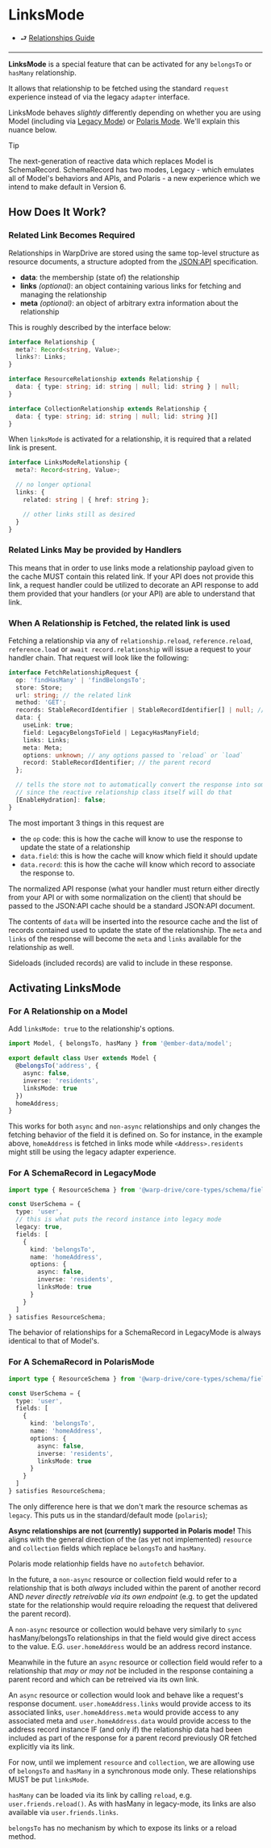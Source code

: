 # LinksMode

- ⮐ [Relationships Guide](../index.md)

---

**LinksMode** is a special feature that can be activated for any `belongsTo` or `hasMany` relationship.

It allows that relationship to be fetched using the standard `request` experience instead of via the legacy `adapter` interface.

LinksMode behaves *slightly* differently depending on whether
you are using Model (including via [Legacy Mode](../../reactive-data/legacy/overview.md)) or [Polaris Mode](../../reactive-data/polaris/overview.md). We'll explain this nuance below.

> [!TIP]
> The next-generation of reactive data which replaces Model is SchemaRecord.
> SchemaRecord has two modes, Legacy - which emulates all of Model's
> behaviors and APIs, and Polaris - a new experience which we intend
> to make default in Version 6.

## How Does It Work?

### Related Link Becomes Required

Relationships in WarpDrive are stored using the same top-level structure as resource documents, a structure
adopted from the [JSON:API](https://jsonapi.org) specification.

- **data**: the membership (state of) the relationship
- **links** *(optional)*: an object containing various links for fetching and managing the relationship
- **meta** *(optional)*: an object of arbitrary extra information about the relationship

This is roughly described by the interface below:

```ts
interface Relationship {
  meta?: Record<string, Value>;
  links?: Links;
}

interface ResourceRelationship extends Relationship {
  data: { type: string; id: string | null; lid: string } | null;
}

interface CollectionRelationship extends Relationship {
  data: { type: string; id: string | null; lid: string }[]
}
```

When `linksMode` is activated for a relationship, it is required that a related link is present.

```ts
interface LinksModeRelationship {
  meta?: Record<string, Value>;

  // no longer optional
  links: {
    related: string | { href: string };

    // other links still as desired
  }
}
```

### Related Links May be provided by Handlers

This means that in order to use links mode a relationship payload given to the cache MUST contain this related link. If your API does not provide this link, a request handler could be utilized to decorate an API response to add them provided that your handlers (or your API) are able to understand that link.

### When A Relationship is Fetched, the related link is used

Fetching a relationship via any of `relationship.reload`, `reference.reload`, `reference.load` or `await record.relationship` will issue a request to your handler chain. That request will look like the following:

```ts
interface FetchRelationshipRequest {
  op: 'findHasMany' | 'findBelongsTo';
  store: Store;
  url: string; // the related link
  method: 'GET';
  records: StableRecordIdentifier | StableRecordIdentifier[] | null; // the current membership of the relationship
  data: {
    useLink: true;
    field: LegacyBelongsToField | LegacyHasManyField;
    links: Links;
    meta: Meta;
    options: unknown; // any options passed to `reload` or `load`
    record: StableRecordIdentifier; // the parent record
  };

  // tells the store not to automatically convert the response into something reactive
  // since the reactive relationship class itself will do that
  [EnableHydration]: false; 
}
```

The most important 3 things in this request are

- the `op` code: this is how the cache will know to use the response to update the state of a relationship
- `data.field`: this is how the cache will know which field it should update
- `data.record`: this is how the cache will know which record to associate the response to.

The normalized API response (what your handler must return either directly from your API or with some normalization on the client) that should be passed to the JSON:API cache should be a standard JSON:API document.

The contents of `data` will be inserted into the resource cache and the list of records contained used to update the state of the relationship. The `meta` and `links` of the response will become the `meta` and `links` available for the
relationship as well.

Sideloads (included records) are valid to include in these response.

## Activating LinksMode

### For A Relationship on a Model

Add `linksMode: true` to the relationship's options.

```ts
import Model, { belongsTo, hasMany } from '@ember-data/model';

export default class User extends Model {
  @belongsTo('address', {
    async: false,
    inverse: 'residents',
    linksMode: true
  })
  homeAddress;
}
```

This works for both `async` and `non-async` relationships and only changes the fetching behavior of the field it is defined on. So for instance, in the example above, `homeAddress` is fetched in links mode while `<Address>.residents` might still be using the legacy adapter experience.

### For A SchemaRecord in LegacyMode

```ts
import type { ResourceSchema } from '@warp-drive/core-types/schema/fields';

const UserSchema = {
  type: 'user',
  // this is what puts the record instance into legacy mode
  legacy: true,
  fields: [
    {
      kind: 'belongsTo',
      name: 'homeAddress',
      options: {
        async: false,
        inverse: 'residents',
        linksMode: true
      }
    }
  ]
} satisfies ResourceSchema;
```

The behavior of relationships for a SchemaRecord in LegacyMode is always identical to that of Model's.

### For A SchemaRecord in PolarisMode

```ts
import type { ResourceSchema } from '@warp-drive/core-types/schema/fields';

const UserSchema = {
  type: 'user',
  fields: [
    {
      kind: 'belongsTo',
      name: 'homeAddress',
      options: {
        async: false,
        inverse: 'residents',
        linksMode: true
      }
    }
  ]
} satisfies ResourceSchema;
```

The only difference here is that we don't mark the resource schemas as `legacy`. This puts us in the standard/default mode (`polaris`);

**Async relationships are not (currently) supported in Polaris mode!** This aligns with the general direction of 
the (as yet not implemented) `resource` and `collection` fields which replace `belongsTo` and `hasMany`.

Polaris mode relationhip fields have no `autofetch` behavior.

In the future, a `non-async` resource or collection field would refer to a relationship that is both *always*
included within the parent of another record AND *never directly retreivable via its own endpoint* (e.g. to get
the updated state for the relationship would require reloading the request that delivered the parent record).

A `non-async` resource or collection would behave very similarly to `sync` hasMany/belongsTo relationships in that
the field would give direct access to the value. E.G. `user.homeAddress` would be an address record instance.

Meanwhile in the future an `async` resource or collection field would refer to a relationship that *may or may not*
be included in the response containing a parent record and which can be retreived via its own link.

An `async` resource or collection would look and behave like a request's response document. `user.homeAddress.links`
would provide access to its associated links, `user.homeAddress.meta` would provide access to any associated meta and
`user.homeAddress.data` would provide access to the address record instance IF (and only if) the relationship data had been included as part of the response for a parent record previously OR fetched explicitly via its link.

For now, until we implement `resource` and `collection`, we are allowing use of `belongsTo` and `hasMany` in a synchronous mode only. These relationships MUST be put `linksMode`.

`hasMany` can be loaded via its link by calling `reload`, e.g. `user.friends.reload()`. As with hasMany in legacy-mode, its links are also available via `user.friends.links`.

`belongsTo` has no mechanism by which to expose its links or a reload method.

